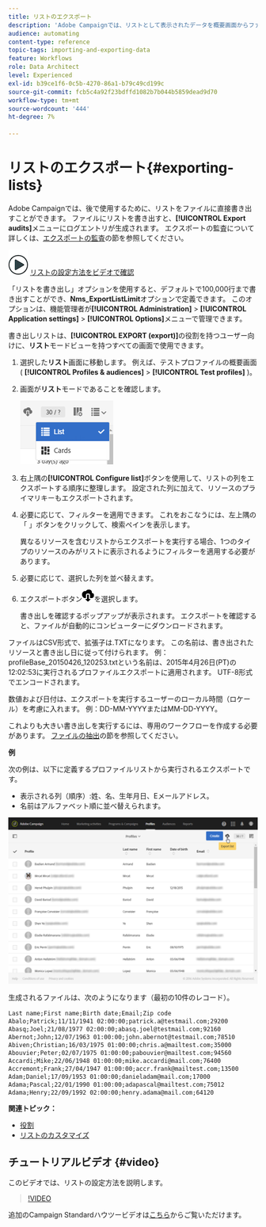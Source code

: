 ```yaml
---
title: リストのエクスポート
description: 'Adobe Campaignでは、リストとして表示されたデータを概要画面からファイルに直接書き出し、後で使用することができます。 '
audience: automating
content-type: reference
topic-tags: importing-and-exporting-data
feature: Workflows
role: Data Architect
level: Experienced
exl-id: b39ce1f6-0c5b-4270-86a1-b79c49cd199c
source-git-commit: fcb5c4a92f23bdffd1082b7b044b5859dead9d70
workflow-type: tm+mt
source-wordcount: '444'
ht-degree: 7%

---
```


# リストのエクスポート{#exporting-lists}

Adobe Campaignでは、後で使用するために、リストをファイルに直接書き出すことができます。 ファイルにリストを書き出すと、**[!UICONTROL Export audits]**&#x200B;メニューにログエントリが生成されます。 エクスポートの監査について詳しくは、[エクスポートの監査](../../administration/using/auditing-export-logs.md)の節を参照してください。

![](assets/do-not-localize/how-to-video.png) [リストの設定方法をビデオで確認](#video)

「リストを書き出し」オプションを使用すると、デフォルトで100,000行まで書き出すことができ、**Nms_ExportListLimit**&#x200B;オプションで定義できます。 このオプションは、機能管理者が&#x200B;**[!UICONTROL Administration]** > **[!UICONTROL Application settings]** > **[!UICONTROL Options]**&#x200B;メニューで管理できます。

書き出しリストは、**[!UICONTROL EXPORT (export)]**&#x200B;の役割を持つユーザー向けに、**リスト**&#x200B;モードビューを持つすべての画面で使用できます。

1. 選択した&#x200B;**リスト**&#x200B;画面に移動します。 例えば、テストプロファイルの概要画面( **[!UICONTROL Profiles & audiences]** > **[!UICONTROL Test profiles]** )。
1. 画面が&#x200B;**リスト**&#x200B;モードであることを確認します。

   ![](assets/export_list_mode_switch.png)

1. 右上隅の&#x200B;**[!UICONTROL Configure list]**&#x200B;ボタンを使用して、リストの列をエクスポートする順序に整理します。 設定された列に加えて、リソースのプライマリキーもエクスポートされます。
1. 必要に応じて、フィルターを適用できます。 これをおこなうには、左上隅の「 」ボタンをクリックして、検索ペインを表示します。

   異なるリソースを含むリストからエクスポートを実行する場合、1つのタイプのリソースのみがリストに表示されるようにフィルターを適用する必要があります。

1. 必要に応じて、選択した列を並べ替えます。
1. エクスポートボタン![](assets/exportlistbutton.png)を選択します。

   書き出しを確認するポップアップが表示されます。 エクスポートを確認すると、ファイルが自動的にコンピューターにダウンロードされます。

ファイルはCSV形式で、拡張子は.TXTになります。 この名前は、書き出されたリソースと書き出し日に従って付けられます。 例：profileBase_20150426_120253.txtという名前は、2015年4月26日(PT)の12:02:53に実行されるプロファイルエクスポートに適用されます。 UTF-8形式でエンコードされます。

数値および日付は、エクスポートを実行するユーザーのローカル時間（ロケール）を考慮に入れます。 例：DD-MM-YYYYまたはMM-DD-YYYY。

これよりも大きい書き出しを実行するには、専用のワークフローを作成する必要があります。 [ファイルの抽出](../../automating/using/extract-file.md)の節を参照してください。

**例**

次の例は、以下に定義するプロファイルリストから実行されるエクスポートです。

* 表示される列（順序）:姓、名、生年月日、Eメールアドレス。
* 名前はアルファベット順に並べ替えられます。

![](assets/export_list_example1.png)

生成されるファイルは、次のようになります（最初の10件のレコード）。

```
Last name;First name;Birth date;Email;Zip code
Abalo;Patrick;11/11/1941 02:00:00;patrick.a@testmail.com;29200
Abasq;Joel;21/08/1977 02:00:00;abasq.joel@testmail.com;92160
Abernot;John;12/07/1963 01:00:00;john.abernot@testmail.com;78510
Abiven;Christian;16/03/1975 01:00:00;chris.a@mailtest.com;35000
Abouvier;Peter;02/07/1975 01:00:00;pabouvier@mailtest.com;94560
Accardi;Mike;22/06/1948 01:00:00;mike.accardi@mail.com;76400
Accremont;Frank;27/04/1947 01:00:00;accr.frank@mailtest.com;13500
Adam;Daniel;17/09/1953 01:00:00;danieladam@mail.com;17000
Adama;Pascal;22/01/1990 01:00:00;adapascal@mailtest.com;75012
Adama;Henry;22/09/1992 02:00:00;henry.adama@mail.com;64120
```

**関連トピック：**

* [役割](../../administration/using/list-of-roles.md)
* [リストのカスタマイズ](../../start/using/customizing-lists.md)

## チュートリアルビデオ {#video}

このビデオでは、リストの設定方法を説明します。

>[!VIDEO](https://video.tv.adobe.com/v/25288/?quality=12)

追加のCampaign Standardハウツービデオは[こちら](https://experienceleague.adobe.com/docs/campaign-standard-learn/tutorials/overview.html?lang=ja)からご覧いただけます。
